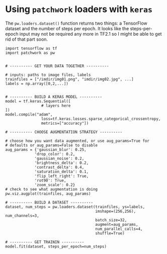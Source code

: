 # Using `patchwork` loaders with `keras`

The `pw.loaders.dataset()` function returns two things: a TensorFlow dataset and
the number of steps per epoch. It looks like the steps-per-epoch input may not
be required any more in TF2.1 so I might be able to get rid of that part soon.

```
import tensorflow as tf
import patchwork as pw


# ---------- GET YOUR DATA TOGETHER ----------

# inputs: paths to image files, labels
trainfiles = ["/imdir/img01.png", "imdir/img02.jpg", ...]
labels = np.array([0,2,...])


# ---------- BUILD A KERAS MODEL ----------
model = tf.keras.Sequential([
                # layers here
])
model.compile("adam",
                loss=tf.keras.losses.sparse_categorical_crossentropy,
                metrics=["accuracy"])

# ---------- CHOOSE AUGMENTATION STRATEGY ----------

# choose how you want data augmented, or use aug_params=True for
# defaults or aug_params=False to disable              
aug_params = {'gaussian_blur': 0.25,
             'drop_color': 0.2,
             'gaussian_noise': 0.2,
             'brightness_delta': 0.2,
             'contrast_delta': 0.4,
             'saturation_delta': 0.1,
             'flip_left_right': True,
             'rot90': True,
             'zoom_scale': 0.2}
# check to see what augmentation is doing
pw.viz.augplot(trainfiles, aug_params)

# ---------- BUILD A DATASET ----------
dataset, num_steps = pw.loaders.dataset(trainfiles, ys=labels,
                                        imshape=(256,256), num_channels=3,
                                        batch_size=32,
                                        augment=aug_params,
                                        num_parallel_calls=4,
                                        shuffle=True)

# ---------- GET TRAININ ----------
model.fit(dataset, steps_per_epoch=num_steps)

```